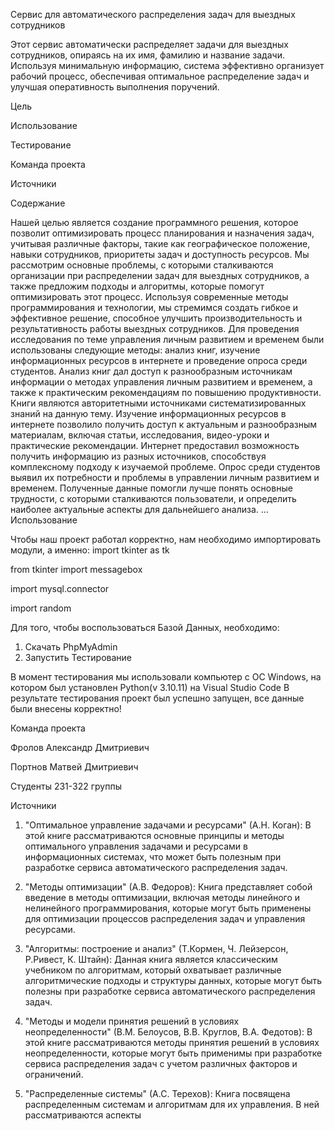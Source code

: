 Сервис для автоматического распределения задач для выездных сотрудников

Этот сервис автоматически распределяет задачи для выездных сотрудников, опираясь на их имя, фамилию и название задачи. Используя минимальную информацию, система эффективно организует рабочий процесс, обеспечивая оптимальное распределение задач и улучшая оперативность выполнения поручений.

Цель

Использование

Тестирование

Команда проекта

Источники

Содержание

Нашей целью является создание программного решения, которое позволит оптимизировать процесс планирования и назначения задач, учитывая различные факторы, такие как географическое положение, навыки сотрудников, приоритеты задач и доступность ресурсов.
Мы рассмотрим основные проблемы, с которыми сталкиваются организации при распределении задач для выездных сотрудников, а также предложим подходы и алгоритмы, которые помогут оптимизировать этот процесс. Используя современные методы программирования и технологии, мы стремимся создать гибкое и эффективное решение, способное улучшить производительность и результативность работы выездных сотрудников.
Для проведения исследования по теме управления личным развитием и временем были использованы следующие методы: анализ книг, изучение информационных ресурсов в интернете и проведение опроса среди студентов.
Анализ книг дал доступ к разнообразным источникам информации о методах управления личным развитием и временем, а также к практическим рекомендациям по повышению продуктивности. Книги являются авторитетными источниками систематизированных знаний на данную тему.
Изучение информационных ресурсов в интернете позволило получить доступ к актуальным и разнообразным материалам, включая статьи, исследования, видео-уроки и практические рекомендации. Интернет предоставил возможность получить информацию из разных источников, способствуя комплексному подходу к изучаемой проблеме.
Опрос среди студентов выявил их потребности и проблемы в управлении личным развитием и временем. Полученные данные помогли лучше понять основные трудности, с которыми сталкиваются пользователи, и определить наиболее актуальные аспекты для дальнейшего анализа.
...
Использование

Чтобы наш проект работал корректно, нам необходимо импортировать модули, а именно:
import tkinter as tk

from tkinter import messagebox

import mysql.connector

import random

Для того, чтобы воспользоваться Базой Данных, необходимо:

1) Скачать PhpMyAdmin
2) Запустить
Тестирование

В момент тестирования мы использовали компьютер с ОС Windows, на котором был установлен Python(v 3.10.11) на Visual Studio Code
В результате тестирования проект был успешно запущен, все данные были внесены корректно!

Команда проекта

Фролов Александр Дмитриевич

Портнов Матвей Дмитриевич

Студенты 231-322 группы

Источники

1.	"Оптимальное управление задачами и ресурсами" (А.Н. Коган): В этой книге рассматриваются основные принципы и методы оптимального управления задачами и ресурсами в информационных системах, что может быть полезным при разработке сервиса автоматического распределения задач.

2.	"Методы оптимизации" (А.В. Федоров): Книга представляет собой введение в методы оптимизации, включая методы линейного и нелинейного программирования, которые могут быть применены для оптимизации процессов распределения задач и управления ресурсами.

3.	"Алгоритмы: построение и анализ" (Т.Кормен, Ч. Лейзерсон, Р.Ривест, К. Штайн): Данная книга является классическим учебником по алгоритмам, который охватывает различные алгоритмические подходы и структуры данных, которые могут быть полезны при разработке сервиса автоматического распределения задач.

4.	"Методы и модели принятия решений в условиях неопределенности" (В.М. Белоусов, В.В. Круглов, В.А. Федотов): В этой книге рассматриваются методы принятия решений в условиях неопределенности, которые могут быть применимы при разработке сервиса распределения задач с учетом различных факторов и ограничений.

5.	"Распределенные системы" (А.С. Терехов): Книга посвящена распределенным системам и алгоритмам для их управления. В ней рассматриваются аспекты
